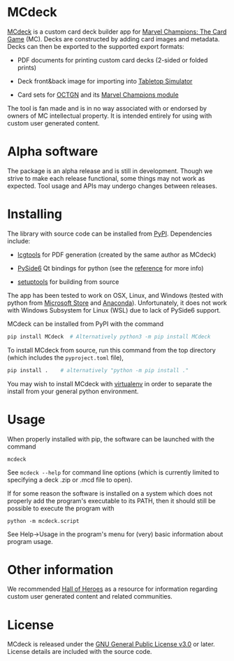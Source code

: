 # MCdeck

[MCdeck](https://pypi.org/project/mcdeck/) is a custom card deck builder app for
[Marvel Champions: The Card Game](https://www.fantasyflightgames.com/en/products/marvel-champions-the-card-game/)
(MC). Decks are constructed by adding card images and metadata. Decks can then
be exported to the supported export formats:

* PDF documents for printing custom card decks (2-sided or folded prints)

* Deck front&back image for importing into
  [Tabletop Simulator](https://store.steampowered.com/app/286160/Tabletop_Simulator/)

* Card sets for [OCTGN](https://www.octgn.net/) and its
  [Marvel Champions module](https://twistedsistem.wixsite.com/octgnmarvelchampions/)

The tool is fan made and is in no way associated with or endorsed by owners of
MC intellectual property. It is intended entirely for using with custom user
generated content.

# Alpha software

The package is an alpha release and is still in development. Though we strive
to make each release functional, some things may not work as expected. Tool
usage and APIs may undergo changes between releases.

# Installing

The library with source code can be installed from
[PyPI](https://pypi.org/project/MCdeck/). Dependencies include:

- [lcgtools](https://pypi.org/project/lcgtools/) for PDF generation (created
  by the same author as MCdeck)

- [PySide6](https://pypi.org/project/PySide6/) Qt bindings for python (see the
  [reference](https://doc.qt.io/qtforpython/index.html) for more info)

- [setuptools](https://pypi.org/project/setuptools/) for building from source

The app has been tested to work on OSX, Linux, and Windows (tested with
python from [Microsoft Store](https://tinyurl.com/ekz5558m) and
[Anaconda](https://anaconda.org/)). Unfortunately, it does not work with
Windows Subsystem for Linux (WSL) due to lack of PySide6 support.

MCdeck can be installed from PyPI with the command

```bash
pip install MCdeck  # Alternatively python3 -m pip install MCdeck
````

To install MCdeck from source, run this command from the top directory
(which includes the `pyproject.toml` file),

```bash
pip install .    # alternatively "python -m pip install ."
```

You may wish to install MCdeck with [virtualenv](https://tinyurl.com/2p8hux4r)
in order to separate the install from your general python environment.

# Usage

When properly installed with pip, the software can be launched with the command

```
mcdeck
```

See `mcdeck --help` for command line options (which is currently
limited to specifying a deck .zip or .mcd file to open).

If for some reason the software is installed on a system which does not
properly add the program's executable to its PATH, then it should still be
possible to execute the program with

```
python -m mcdeck.script
```

See Help->Usage in the program's menu for (very) basic information about
program usage.

# Other information

We recommended [Hall of Heroes](https://hallofheroeslcg.com/custom-content/) as
a resource for information regarding custom user generated content and related
communities.


# License

MCdeck is released under the [GNU General Public License
v3.0](https://www.gnu.org/licenses/gpl-3.0-standalone.html) or later. License
details are included with the source code.
